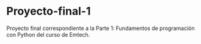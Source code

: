 # Proyecto-final-1
Proyecto final correspondiente a la Parte 1: Fundamentos de programación con Python del curso de Emtech.
